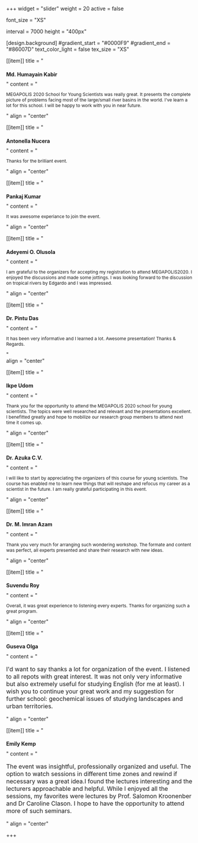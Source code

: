 +++
widget = "slider"
weight = 20
active = false

font_size = "XS"

interval = 7000
height = "400px"

[design.background]
  #gradient_start = "#0000F9"
  #gradient_end = "#86007D"
  text_color_light = false
  tex_size = "XS"

[[item]]
  title = " <h1 style='font-size:14'>Md. Humayain Kabir</h1> "
  content = "<p style='font-size:12'> MEGAPOLIS 2020 School for Young Scientists was really great. It presents the complete picture of problems facing most of the large/small river basins in the world. I've learn a lot for this school. I will be happy to work with you in near future. </p>"
  align = "center"

[[item]]
  title = "<h1 style='font-size:14'>Antonella Nucera</h1>"
  content = "<p style='font-size:12'>Thanks for the brilliant event.</p>"
  align = "center"

[[item]]
  title = "<h1 style='font-size:14'>Pankaj Kumar</h1>"
  content = "<p style='font-size:12'>It was awesome experiance to join the event.</p>"
  align = "center"

[[item]]
  title = "<h1 style='font-size:14'>Adeyemi O. Olusola</h1>"
  content = "<p style='font-size:12'>I am grateful to the organizers for accepting my registration to attend MEGAPOLIS2020. I enjoyed the discussions and made some jottings. I was looking forward to the discussion on tropical rivers by Edgardo and I was impressed.</p>"
  align = "center"

[[item]]
  title = "<h1 style='font-size:14'>Dr. Pintu Das</h1>"
  content = "<p style='font-size:12'>It has been very informative and I learned a lot. Awesome presentation! Thanks & Regards.</p>"  
  align = "center"

[[item]]
  title = "<h1 style='font-size:14'>Ikpe Udom</h1>"
  content = "<p style='font-size:12'>Thank you for the opportunity to attend the MEGAPOLIS 2020 school for young scientists. The topics were well researched and relevant and the presentations excellent. I benefitted greatly and hope to mobilize our research group members to attend next time it comes up.</p>"
  align = "center"

[[item]]
  title = "<h1 style='font-size:14'>Dr. Azuka C.V.</h1>"
  content = "<p style='font-size:12'>I will like to start by appreciating the organizers of this course for young scientists. The course has enabled me to learn new things that will reshape and refocus my career as a scientist in the future. I am really grateful participating in this event.</p>"
  align = "center"

[[item]]
  title = "<h1 style='font-size:14'>Dr. M. Imran Azam</h1>"
  content = "<p style='font-size:12'>Thank you very much for arranging such wondering workshop. The formate and content was perfect, all experts presented and share their research with new ideas.</p>"
  align = "center"

[[item]]
  title = "<h1 style='font-size:14'>Suvendu Roy</h1>"
  content = "<p style='font-size:12'>Overall,  it was great experience to listening every experts. Thanks for organizing such a great program.</p>"
  align = "center"

[[item]]
  title = "<h1 style='font-size:14'>Guseva Olga</h1>"
  content = "<p style='font-size:16px'>I'd want to say thanks a lot for organization of the event. I listened to all repots with great interest. It was not only very informative but also extremely useful for studying English (for me at least). I wish you to continue your great work and my suggestion for further school: geochemical issues of studying landscapes and urban territories.</p>"
  align = "center"
  
[[item]]
  title = "<h1 style='font-size:14'>Emily Kemp</h1>"
  content = "<p style='font-size:16px'>The event was insightful, professionally organized and useful. The option to watch sessions in different time zones and rewind if necessary was a great idea.I found the lectures interesting and the lecturers approachable and helpful. While I enjoyed all the sessions, my favorites were lectures by Prof. Salomon Kroonenber and Dr Caroline Clason. I hope to have the opportunity to attend more of such seminars.</p>"
  align = "center"

+++

